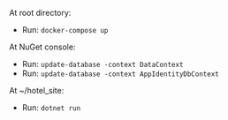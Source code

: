 At root directory:
- Run: `docker-compose up`

At NuGet console:
- Run: `update-database -context DataContext`
- Run: `update-database -context AppIdentityDbContext`

At ~/hotel_site:
- Run: `dotnet run`
